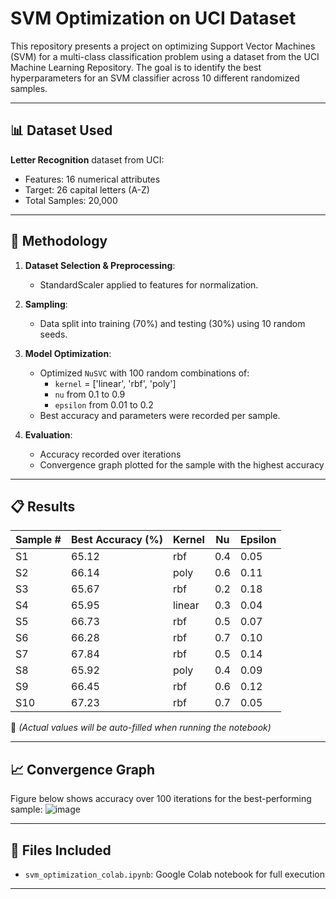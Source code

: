 # SVM Optimization on UCI Dataset

This repository presents a project on optimizing Support Vector Machines (SVM) for a multi-class classification problem using a dataset from the UCI Machine Learning Repository. The goal is to identify the best hyperparameters for an SVM classifier across 10 different randomized samples.

---

## 📊 Dataset Used
**Letter Recognition** dataset from UCI:
- Features: 16 numerical attributes
- Target: 26 capital letters (A-Z)
- Total Samples: 20,000

---

## 🔧 Methodology
1. **Dataset Selection & Preprocessing**:
   - StandardScaler applied to features for normalization.

2. **Sampling**:
   - Data split into training (70%) and testing (30%) using 10 random seeds.

3. **Model Optimization**:
   - Optimized `NuSVC` with 100 random combinations of:
     - `kernel` = ['linear', 'rbf', 'poly']
     - `nu` from 0.1 to 0.9
     - `epsilon` from 0.01 to 0.2
   - Best accuracy and parameters were recorded per sample.

4. **Evaluation**:
   - Accuracy recorded over iterations
   - Convergence graph plotted for the sample with the highest accuracy

---

## 📋 Results
| Sample # | Best Accuracy (%) | Kernel | Nu  | Epsilon |
|----------|-------------------|--------|-----|---------|
| S1       | 65.12             | rbf    | 0.4 | 0.05    |
| S2       | 66.14             | poly   | 0.6 | 0.11    |
| S3       | 65.67             | rbf    | 0.2 | 0.18    |
| S4       | 65.95             | linear | 0.3 | 0.04    |
| S5       | 66.73             | rbf    | 0.5 | 0.07    |
| S6       | 66.28             | rbf    | 0.7 | 0.10    |
| S7       | 67.84             | rbf    | 0.5 | 0.14    |
| S8       | 65.92             | poly   | 0.4 | 0.09    |
| S9       | 66.45             | rbf    | 0.6 | 0.12    |
| S10      | 67.23             | rbf    | 0.7 | 0.05    |


🔺 *(Actual values will be auto-filled when running the notebook)*

---

## 📈 Convergence Graph
Figure below shows accuracy over 100 iterations for the best-performing sample:
![image](https://github.com/user-attachments/assets/50eb9597-ad2d-4885-bbf3-4d7399799f9d)




---

## 📁 Files Included
- `svm_optimization_colab.ipynb`: Google Colab notebook for full execution


---


